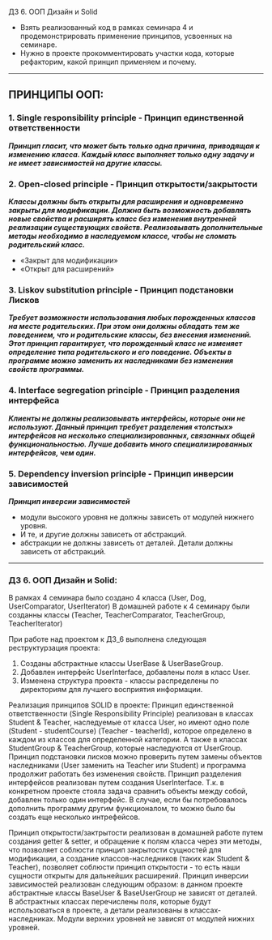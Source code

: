 ДЗ 6. ООП Дизайн и Solid

- Взять реализованный код в рамках семинара 4 и продемонстрировать 
применение принципов, усвоенных на семинаре.
- Нужно в проекте прокомментировать участки кода, которые рефакторим, какой принцип применяем и почему.
------------------------------------------------------------------
## ПРИНЦИПЫ ООП: 

### 1. **Single responsibility principle - Принцип единственной ответственности**

***Принцип гласит, что может быть только одна причина, приводящая к изменению класса. 
Каждый класс выполняет только одну задачу  и не имеет зависимостей на другие классы.***

### 2. **Open-closed principle - Принцип открытости/закрытости**

***Классы должны быть открыты для расширения и одновременно закрыты для модификации.
Должна быть возможность добавлять новые свойства и расширять класс без изменения 
внутренней реализации существующих свойств. Реализовывать дополнительные методы необходимо 
в наследуемом классе, чтобы не сломать родительский класс.***
 - «Закрыт для модификации»
 - «Открыт для расширений»

### 3. **Liskov substitution principle - Принцип подстановки Лисков**

***Требует возможности использования любых порожденных классов на месте родительских.
При этом они должны обладать тем же поведением, что и родительские классы, без внесения изменений.
Этот принцип гарантирует, что порожденный класс не изменяет определение типа
родительского и его поведение. Объекты в программе можно заменить их наследниками без изменения свойств программы.***

### 4. **Interface segregation principle - Принцип разделения интерфейса**

***Клиенты не должны реализовывать интерфейсы, которые они не используют.
Данный принцип требует разделения «толстых» интерфейсов на несколько специализированных, связанных общей функциональностью. 
Лучше добавить много специализированных интерфейсов, чем один.***

### 5. **Dependency inversion principle - Принцип инверсии зависимостей**

***Принцип инверсии зависимостей***
- модули высокого уровня не должны зависеть от модулей нижнего уровня. 
- И те, и другие должны зависеть от абстракций.
- абстракции не должны зависеть от деталей.
  Детали должны зависеть от абстракций.

-----------------------------------------------------------------------------
### ДЗ 6. ООП Дизайн и Solid:

В рамках 4 семинара было создано 4 класса (User, Dog, UserComparator, UserIterator) 
В домашней работе к 4 семинару были созданны классы (Teacher, TeacherComparator, TeacherGroup, TeacherIterator)

[//]: # (На семинаре разобрано создание 5 классов &#40;User, Student, StudentIterator, StudentComparator, StudentGroup&#41;, ни один из классов не являлся абстрактным.)

[//]: # ()
[//]: # (В домашней работе к семинару добавлены классы teacher.Teacher, teacher.TeacherComparator, teacher.TeacherGroup, teacher.TeacherGroupIterator >)

При работе над проектом к ДЗ_6 выполнена следующая реструктурзация проекта: 
1. Созданы абстрактные классы UserBase & UserBaseGroup.
2. Добавлен интерфейс UserInterface, добавлены поля в класс User.
3. Изменена структура проекта - классы распределены по директориям для лучшего восприятия информации.


Реализация принципов SOLID в проекте:
Принцип единственной ответственности (Single Responsibility Principle) реализован в классах 
Student & Teacher, наследуемые от класса User, но имеют одно поле (Student - studentCourse) 
(Teacher - teacherId), которое определено в каждом из классов для определенной категории. 
А также в классах StudentGroup & TeacherGroup, которые наследуются от UserGroup.
Принцип подстановки лисков можно проверить путем замены объектов наследниками (User заменить на Teacher или Student) и программа продолжит работать без изменения свойств.
Принцип разделения интерфейсов реализован путем создания UserInterface.
Т.к. в конкретном проекте стояла задача сравнить объекты между собой, добавлен только один интерфейс. В случае, если бы потребовалось дополнить программу другим функционалом, то можно было бы создать еще несколько интрефейсов.

Принцип открытости/зактрытости реализован в домашней работе путем создания getter & setter, и обращение к полям класса через эти методы, что позволяет соблюсти принцип закрытости сущностей для модификации, а создание классов-наследников (таких как Student & Teacher), позволяет соблюсти принцип открытости - то есть наши сущности открыты для дальнейших расширений.
Принцип инверсии зависимостей реализован следующим образом: в данном проекте абстрактные классы BaseUser & BaseUserGroup не зависят от деталей. В абстрактных классах перечислены поля, которые будут использоваться в проекте, а детали реализованы в классах-наследниках. Модули верхних уровней не зависят от модулей нижних уровней.